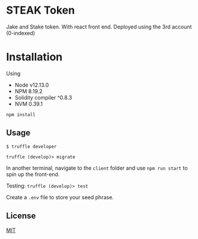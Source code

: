# STEAK Token
Jake and Stake token. With react front end. Deployed using the 3rd account (0-indexed)

# Installation
Using
- Node v12.13.0
- NPM 8.19.2
- Solidity compiler ^0.8.3
- NVM 0.39.1

`npm install`

## Usage
`$ truffle developer`

`truffle (develop)> migrate`

In another terminal, navigate to the `client` folder and use `npm run start` to spin up the front-end.

Testing:
`truffle (develop)> test`

Create a `.env` file to store your seed phrase.

## License

[MIT](https://choosealicense.com/licenses/mit/)